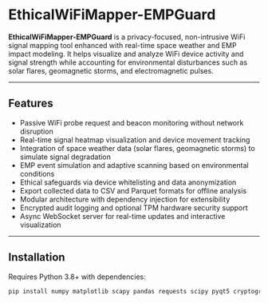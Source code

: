 # EthicalWiFiMapper-EMPGuard

**EthicalWiFiMapper-EMPGuard** is a privacy-focused, non-intrusive WiFi signal mapping tool enhanced with real-time space weather and EMP impact modeling. It helps visualize and analyze WiFi device activity and signal strength while accounting for environmental disturbances such as solar flares, geomagnetic storms, and electromagnetic pulses.

---

## Features

- Passive WiFi probe request and beacon monitoring without network disruption  
- Real-time signal heatmap visualization and device movement tracking  
- Integration of space weather data (solar flares, geomagnetic storms) to simulate signal degradation  
- EMP event simulation and adaptive scanning based on environmental conditions  
- Ethical safeguards via device whitelisting and data anonymization  
- Export collected data to CSV and Parquet formats for offline analysis  
- Modular architecture with dependency injection for extensibility  
- Encrypted audit logging and optional TPM hardware security support  
- Async WebSocket server for real-time updates and interactive visualization  

---

## Installation

Requires Python 3.8+ with dependencies:

```bash
pip install numpy matplotlib scapy pandas requests scipy pyqt5 cryptography aiohttp dependency-injector
